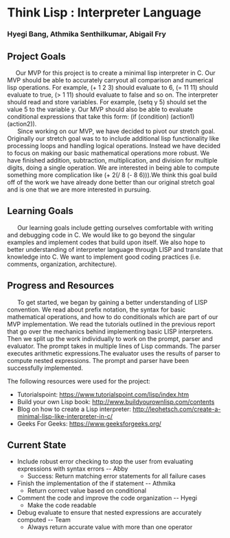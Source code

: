 # Think Lisp : Interpreter Language
### Hyegi Bang, Athmika Senthilkumar, Abigail Fry

## Project Goals

&nbsp;&nbsp;&nbsp;&nbsp;&nbsp;Our MVP for this project is to create a minimal lisp interpreter in C. Our MVP should be able to accurately carryout all
comparison and numerical lisp operations. For example, (+ 1 2 3) should evaluate to 6, (= 11 11) should evaluate to true,
(> 1 11) should evaluate to false and so on. The interpreter should read and store variables. For example, (setq y 5) should
set the value 5 to the variable y.  Our MVP should also be able to evaluate conditional expressions that take this form: 
(if (condition) (action1) (action2)).\
&nbsp;&nbsp;&nbsp;&nbsp;&nbsp; Since working on our MVP, we have decided to pivot our stretch goal.  Originally our stretch goal was to to include additional
lisp functionality like processing loops and handling logical operations.  Instead we have decided to focus on making our 
basic mathematical operations more robust.  We have finished addition, subtraction, multiplication, and division for multiple
digits, doing a single operation.  We are interested in being able to compute something more complication like (+ 2(/ 8 (- 8 6))).We think this goal build off of the work we have already done better than our original stretch goal and is one that we 
are more interested in pursuing. 
 
## Learning Goals 
&nbsp;&nbsp;&nbsp;&nbsp;&nbsp; Our learning goals include getting ourselves comfortable with writing and debugging code in C. 
We would like to go beyond the singular examples and implement codes that build upon itself.   We also hope to better 
understanding of interpreter language through LISP and translate that knowledge into C.  We want to implement good coding 
practices (i.e. comments, organization, architecture).

## Progress and Resources
&nbsp;&nbsp;&nbsp;&nbsp;&nbsp; To get started, we began by gaining a better understanding of LISP convention. We read about 
prefix notation, the syntax for basic mathematical operations, and how to do conditionals which are part 
of our MVP implementation.  We read the tutorials outlined in the previous report that go over the mechanics behind 
implementing basic LISP interpreters. Then we split up the work individually to work on the prompt, parser and evaluator. 
The prompt takes in multiple lines of Lisp commands. The parser executes arithmetic expressions.The evaluator uses the
results of parser to compute nested expressions. The prompt and parser have been successfully implemented. 

The following resources were used for the project: 
+ Tutorialspoint: https://www.tutorialspoint.com/lisp/index.htm
+ Build your own Lisp book: http://www.buildyourownlisp.com/contents
+ Blog on how to create a Lisp interpreter: http://leohetsch.com/create-a-minimal-lisp-like-interpreter-in-c/
+ Geeks For Geeks: https://www.geeksforgeeks.org/

 
## Current State
* Include robust error checking to stop the user from evaluating expressions with syntax errors -- Abby 
  * Success: Return matching error statements for all failure cases
* Finish the implementation of the if statement -- Athmika 
  * Return correct value based on conditional
* Comment the code and improve the code organization -- Hyegi 
  * Make the code readable
* Debug evaluate to ensure that nested expressions are accurately computed -- Team 
  * Always return accurate value with more than one operator

    
